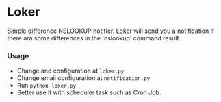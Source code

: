Loker
======

Simple difference NSLOOKUP notifier. Loker will send you a notification if there ara some differences in the 'nslookup' command result.

### Usage
 - Change <code></code> and <code></code> configuration at <code>loker.py</code>
 - Change email configuration at <code>notification.py</code>
 - Run <code>python loker.py</code>
 - Better use it with scheduler task such as Cron Job.